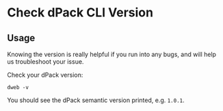 # Check dPack CLI Version

## Usage

Knowing the version is really helpful if you run into any bugs, and will help us troubleshoot your issue.

Check your dPack version:

```
dweb -v
```

You should see the dPack semantic version printed, e.g. `1.0.1`.
